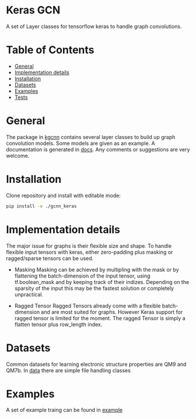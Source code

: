 # Keras GCN

A set of Layer classes for tensorflow keras to handle graph convolutions.

# Table of Contents
* [General](#general)
* [Implementation details](#implementation-details)
* [Installation](#installation)
* [Datasets](#datasets)
* [Examples](#examples)
* [Tests](#tests)
 

<a name="general"></a>
# General

The package in [kgcnn](kgcnn) contains several layer classes to build up graph convolution models. 
Some models are given as an example.
A documentation is generated in [docs](docs).
Any comments or suggestions are very welcome.

<a name="installation"></a>
# Installation

Clone repository and install with editable mode:

```bash
pip install -e ./gcnn_keras
```

<a name="implementation-details"></a>
# Implementation details

The major issue for graphs is their flexible size and shape. To handle flexible input tensors with keras,
either zero-padding plus masking or ragged/sparse tensors can be used.

* Masking
Masking can be achieved by multipling with the mask or by flattening the batch-dimension of the input tensor, using tf.boolean_mask and by keeping track of their indizes.
Depending on the sparsity of the input this may be the fastest solution or completely unpractical.

* Ragged Tensor
Ragged Tensors already come with a flexible batch-dimension and are most suited for graphs. However Keras support for ragged tensor is limited for the moment.
The ragged Tensor is simply a flatten tensor plus row_length index.

<a name="datasets"></a>
# Datasets

Common datasets for learning electronic structure properties are QM9 and QM7b.
In [data](gcnn/data) there are simple file handling classes

<a name="examples"></a>
# Examples

A set of example traing can be found in [example](examples)